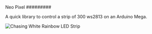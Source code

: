 Neo Pixel
#########

A quick library to control a strip of 300 ws2813 on an Arduino Mega.
 
![Chasing White Rainbow LED Strip][logo]

[logo]: http://i.giphy.com/3oz8xsSCzpsSYzjGMw.gif "Giphy Link"

